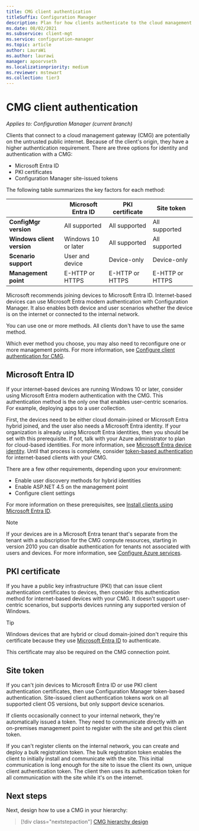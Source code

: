```yaml
---
title: CMG client authentication
titleSuffix: Configuration Manager
description: Plan for how clients authenticate to the cloud management gateway (CMG).
ms.date: 08/02/2021
ms.subservice: client-mgt
ms.service: configuration-manager
ms.topic: article
author: LauraWi
ms.author: laurawi
manager: apoorvseth
ms.localizationpriority: medium
ms.reviewer: mstewart
ms.collection: tier3
---
```


# CMG client authentication

*Applies to: Configuration Manager (current branch)*

Clients that connect to a cloud management gateway (CMG) are potentially on the untrusted public internet. Because of the client's origin, they have a higher authentication requirement. There are three options for identity and authentication with a CMG:

- Microsoft Entra ID
- PKI certificates
- Configuration Manager site-issued tokens

The following table summarizes the key factors for each method:

|         | Microsoft Entra ID | PKI certificate | Site token |
|---------|---------|---------|---------|
| **ConfigMgr version** | All supported | All supported | All supported |
| **Windows client version** | Windows 10 or later | All supported | All supported |
| **Scenario support** | User and device | Device-only | Device-only |
| **Management point** | E-HTTP or HTTPS | E-HTTP or HTTPS | E-HTTP or HTTPS |

Microsoft recommends joining devices to Microsoft Entra ID. Internet-based devices can use Microsoft Entra modern authentication with Configuration Manager. It also enables both device and user scenarios whether the device is on the internet or connected to the internal network.

You can use one or more methods. All clients don't have to use the same method.

Which ever method you choose, you may also need to reconfigure one or more management points. For more information, see [Configure client authentication for CMG](configure-authentication.md#enable-management-point-for-https).

<a name='azure-ad'></a>

## Microsoft Entra ID

If your internet-based devices are running Windows 10 or later, consider using Microsoft Entra modern authentication with the CMG. This authentication method is the only one that enables user-centric scenarios. For example, deploying apps to a user collection.

First, the devices need to be either cloud domain-joined or Microsoft Entra hybrid joined, and the user also needs a Microsoft Entra identity. If your organization is already using Microsoft Entra identities, then you should be set with this prerequisite. If not, talk with your Azure administrator to plan for cloud-based identities. For more information, see [Microsoft Entra device identity](/azure/active-directory/devices/). Until that process is complete, consider [token-based authentication](#site-token) for internet-based clients with your CMG.

There are a few other requirements, depending upon your environment:

- Enable user discovery methods for hybrid identities
- Enable ASP.NET 4.5 on the management point
- Configure client settings

For more information on these prerequisites, see [Install clients using Microsoft Entra ID](../../deploy/deploy-clients-cmg-azure.md).

> [!NOTE]
> If your devices are in a Microsoft Entra tenant that's separate from the tenant with a subscription for the CMG compute resources, starting in version 2010 you can disable authentication for tenants not associated with users and devices. For more information, see [Configure Azure services](../../../servers/deploy/configure/azure-services-wizard.md#disable-authentication).<!--8537319-->

## PKI certificate

If you have a public key infrastructure (PKI) that can issue client authentication certificates to devices, then consider this authentication method for internet-based devices with your CMG. It doesn't support user-centric scenarios, but supports devices running any supported version of Windows.

> [!TIP]
> Windows devices that are hybrid or cloud domain-joined don't require this certificate because they use [Microsoft Entra ID](#azure-ad) to authenticate.

This certificate may also be required on the CMG connection point.

## Site token

If you can't join devices to Microsoft Entra ID or use PKI client authentication certificates, then use Configuration Manager token-based authentication. Site-issued client authentication tokens work on all supported client OS versions, but only support device scenarios.

If clients occasionally connect to your internal network, they're automatically issued a token. They need to communicate directly with an on-premises management point to register with the site and get this client token.

If you can't register clients on the internal network, you can create and deploy a bulk registration token. The bulk registration token enables the client to initially install and communicate with the site. This initial communication is long enough for the site to issue the client its own, unique client authentication token. The client then uses its authentication token for all communication with the site while it's on the internet.

## Next steps

Next, design how to use a CMG in your hierarchy:

> [!div class="nextstepaction"]
> [CMG hierarchy design](plan-hierarchy-design.md)
